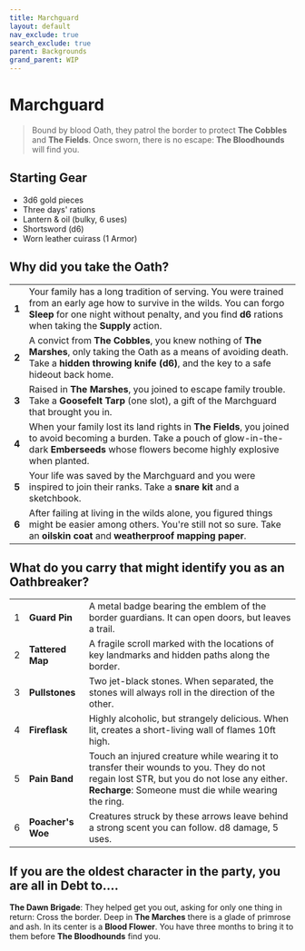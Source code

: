 ```yaml
---
title: Marchguard
layout: default
nav_exclude: true
search_exclude: true
parent: Backgrounds
grand_parent: WIP
---
```



# Marchguard

> Bound by blood Oath, they patrol the border to protect **The Cobbles** and **The Fields**.  Once sworn, there is no escape: **The Bloodhounds** will find you. 


## Starting Gear

- 3d6 gold pieces
- Three days' rations
- Lantern & oil (bulky, 6 uses)
- Shortsword (d6)
- Worn leather cuirass (1 Armor)

## Why did you take the Oath?

|       |                                                              |
| ----- | ------------------------------------------------------------ |
| **1** | Your family has a long tradition of serving. You were trained from an early age how to survive in the wilds. You can forgo **Sleep** for one night without penalty, and you find **d6** rations when taking the **Supply** action.|
| **2** | A convict from **The Cobbles**, you knew nothing of **The Marshes**, only taking the Oath as a means of avoiding death. Take a **hidden throwing knife (d6)**, and the key to a safe hideout back home. |
| **3** | Raised in **The Marshes**, you joined to escape family trouble.  Take a **Goosefelt Tarp** (one slot), a gift of the Marchguard that brought you in. |
| **4** | When your family lost its land rights in **The Fields**, you joined to avoid becoming a burden. Take a pouch of glow-in-the-dark **Emberseeds** whose flowers become highly explosive when planted.    |
| **5** | Your life was saved by the Marchguard and you were inspired to join their ranks. Take a **snare kit** and a sketchbook. |
| **6** | After failing at living in the wilds alone, you figured things might be easier among others. You're still not so sure. Take an **oilskin coat** and **weatherproof mapping paper**. |

## What do you carry that might identify you as an Oathbreaker?

|      |                                  |                                                              |
| ---- | -------------------------------- | ------------------------------------------------------------ |
| 1    | **Guard Pin** | A metal badge bearing the emblem of the border guardians. It can open doors, but leaves a trail. |
| 2    | **Tattered Map** | A fragile scroll marked with the locations of key landmarks and hidden paths along the border. |
| 3    | **Pullstones**   | Two jet-black stones. When separated, the stones will always roll in the direction of the other.  |
| 4    | **Fireflask**  | Highly alcoholic, but strangely delicious. When lit, creates a short-living wall of flames 10ft high. |
| 5    | **Pain Band** | Touch an injured creature while wearing it to transfer their wounds to you. They do not regain lost STR, but you do not lose any either. **Recharge**: Someone must die while wearing the ring.  |
| 6    | **Poacher's Woe** | Creatures struck by these arrows leave behind a strong scent you can follow. d8 damage, 5 uses.  |

## If you are the oldest character in the party, you are all in Debt to....

**The Dawn Brigade**: They helped get you out, asking for only one thing in return: Cross the border. Deep in **The Marches** there is a glade of primrose and ash. In its center is a **Blood Flower**. You have three months to bring it to them before **The Bloodhounds** find you.